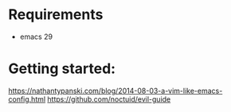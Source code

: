 # Requirements

- emacs 29

# Getting started:

https://nathantypanski.com/blog/2014-08-03-a-vim-like-emacs-config.html
https://github.com/noctuid/evil-guide
